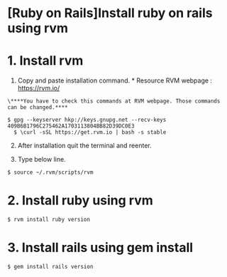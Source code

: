 [Ruby on Rails]Install ruby on rails using rvm
===========

# 1. Install rvm
  1. Copy and paste installation command.
    *  Resource RVM webpage : https://rvm.io/

    \****You have to check this commands at RVM webpage. Those commands can be changed.****

  <pre><code>$ gpg --keyserver hkp://keys.gnupg.net --recv-keys 409B6B1796C275462A1703113804BB82D39DC0E3
  $ \curl -sSL https://get.rvm.io | bash -s stable</pre></code>

  2. After installation quit the terminal and reenter.

  3. Type below line.
  <pre><code>$ source ~/.rvm/scripts/rvm</pre></code>

# 2. Install ruby using rvm
    $ rvm install ruby version

# 3. Install rails using gem install
    $ gem install rails version

